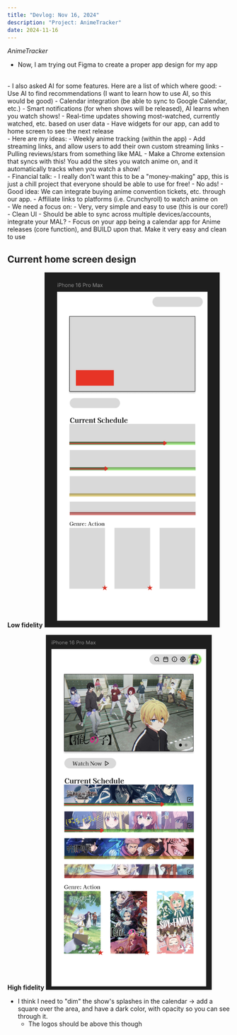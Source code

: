 ```yaml
---
title: "Devlog: Nov 16, 2024"
description: "Project: AnimeTracker"
date: 2024-11-16
---
```


*AnimeTracker*

- Now, I am trying out Figma to create a proper app design for my app
<br>
- I also asked AI for some features. Here are a list of which where good:
  -  Use AI to find recommendations (I want to learn how to use AI, so this would be good)
  - Calendar integration (be able to sync to Google Calendar, etc.)
  - Smart notifications (for when shows will be released), AI learns when you watch shows!
  - Real-time updates showing most-watched, currently watched, etc. based on user data
  - Have widgets for our app, can add to home screen to see the next release
<br>
- Here are my ideas:
  - Weekly anime tracking (within the app)
  - Add streaming links, and allow users to add their own custom streaming links
  - Pulling reviews/stars from something like MAL
  - Make a Chrome extension that syncs with this! You add the sites you watch anime on, and it automatically tracks when you watch a show!
<br>
- Financial talk:
  - I really don't want this to be a "money-making" app, this is just a chill project that everyone should be able to use for free!
  - No ads!
  - Good idea: We can integrate buying anime convention tickets, etc. through our app.
  - Affiliate links to platforms (i.e. Crunchyroll) to watch anime on
<br>
- We need a focus on:
  - Very, very simple and easy to use (this is our core!)
  - Clean UI
  - Should be able to sync across multiple devices/accounts, integrate your MAL?
  - Focus on your app being a calendar app for Anime releases (core function), and BUILD upon that. Make it very easy and clean to use

## Current home screen design
**Low fidelity**
<img src="/public/blog/koyomidevlogs/post-2/home-low-detail.png" alt="home low detail" style="max-height: 800px; width: auto">

**High fidelity**
<img src="/public/blog/koyomidevlogs/post-2/home-high-detail.png" alt="home high detail" style="max-height: 800px; width: auto">

- I think I need to "dim" the show's splashes in the calendar &rarr; add a square over the area, and have a dark color, with opacity so you can see through it.
  - The logos should be above this though
